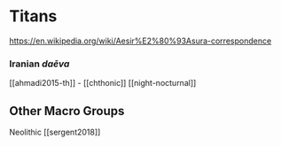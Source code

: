 # Titans

https://en.wikipedia.org/wiki/Aesir%E2%80%93Asura-correspondence


### Iranian *daēva*
[[ahmadi2015-th]] - [[chthonic]] [[night-nocturnal]]

## Other Macro Groups
Neolithic [[sergent2018]]